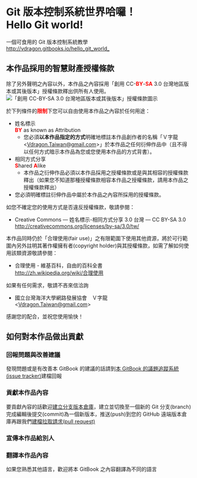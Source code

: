 # Git 版本控制系統世界哈囉！<br >Hello Git world!
一個可食用的 Git 版本控制系統教學  
<http://vdragon.gitbooks.io/hello_git_world_>

## 本作品採用的智慧財產授權條款
除了另外聲明之內容以外，本作品之內容採用「創用 CC-<span class="important_warning" style="color: red">**BY**</span>-<span class="important_warning" style="color: red">**SA**</span> 3.0 台灣地區版本或其後版本」授權條款釋出供所有人使用。  
![「創用 CC-BY-SA 3.0 台灣地區版本或其後版本」授權條款圖示](https://cdn.rawgit.com/Vdragon/Vdragon_s_License_Templates/217eea4d6e13a5f72eddf1f1a3b22dbdee9e9639/Creative%20Commons/CC%20BY-SA/Resources/Creative%20Commons%20CC-BY-SA%20logo.svg)

於下列條件的<span class="important_warning" style="color: red">**限制**</span>下您可以自由使用本作品之內容於任何用途：

* 姓名標示  
  <span class="important_warning" style="color: red">**BY**</span> as known as Attribution
	* 您必須**以本作品指定的方式**明確地標註本作品創作者的名稱「Ｖ字龍 &lt;<Vdragon.Taiwan@gmail.com>&gt;」於本作品之任何衍伸作品中（且不得以任何方式暗示本作品為您或您使用本作品的方式背書）。
* 相同方式分享  
  <span class="important_warning" style="color: red">**S**</span>hared <span class="important_warning" style="color: red">**A**</span>like
	* 本作品之衍伸作品必須以本作品採用之授權條款或是與其相容的授權條款釋出（如果您不知道那種授權條款相容本作品之授權條款，請用本作品之授權條款釋出）
* 您必須明確標註衍伸作品中屬於本作品之內容所採用的授權條款。

如您不確定您的使用方式是否違反授權條款，敬請參閱：

* Creative Commons — 姓名標示-相同方式分享 3.0 台灣 — CC BY-SA 3.0  
  <http://creativecommons.org/licenses/by-sa/3.0/tw/>

本作品同時仍於「合理使用(fair use)」之有限範圍下使用其他資源，將於可行範圍內另外註明其著作權擁有者(copyright holder)與其授權條款，如需了解如何使用該類資源敬請參閱：

* 合理使用 - 維基百科，自由的百科全書  
  <http://zh.wikipedia.org/wiki/合理使用>
  
如果有任何需求，敬請不吝來信洽詢

* 國立台灣海洋大學網路發展協會　Ｖ字龍  
  &lt;<Vdragon.Taiwan@gmail.com>&gt;

感謝您的配合，並祝您使用愉快！

## 如何對本作品做出貢獻
### 回報問題與改善建議
發現問題或是有改善本 GitBook 的建議的話請到[本 GitBook 的議題追蹤系統(issue tracker)](https://github.com/Vdragon/Hello_Git_World_/issues)建檔回報

### 貢獻本作品內容
要貢獻內容的話歡迎[建立分支版本倉庫](https://github.com/Vdragon/Hello_Git_World_/fork)，建立並切換至一個新的 Git 分支(branch)完成編輯後提交(commit)為一個新版本，推送(push)到您的 GitHub 遠端版本倉庫再跟我們[建檔拉取請求(pull request)](https://github.com/Vdragon/Hello_Git_World_/pull/new)

### 宣傳本作品給別人

### 翻譯本作品內容
如果您熟悉其他語言，歡迎將本 GitBook 之內容翻譯為不同的語言
